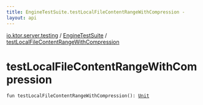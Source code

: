 ```yaml
---
title: EngineTestSuite.testLocalFileContentRangeWithCompression - 
layout: api
---
```


<div class='api-docs-breadcrumbs'><a href="../index.html">io.ktor.server.testing</a> / <a href="index.html">EngineTestSuite</a> / <a href="./test-local-file-content-range-with-compression.html">testLocalFileContentRangeWithCompression</a></div>

# testLocalFileContentRangeWithCompression

<div class="signature"><code><span class="keyword">fun </span><span class="identifier">testLocalFileContentRangeWithCompression</span><span class="symbol">(</span><span class="symbol">)</span><span class="symbol">: </span><a href="https://kotlinlang.org/api/latest/jvm/stdlib/kotlin/-unit/index.html"><span class="identifier">Unit</span></a></code></div>

